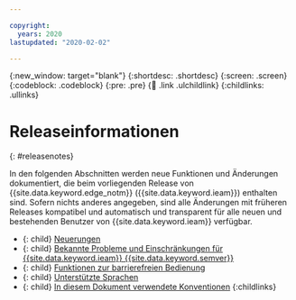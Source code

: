 ```yaml
---

copyright:
  years: 2020
lastupdated: "2020-02-02"

---
```


{:new_window: target="blank"}
{:shortdesc: .shortdesc}
{:screen: .screen}
{:codeblock: .codeblock}
{:pre: .pre}
{:child: .link .ulchildlink}
{:childlinks: .ullinks}

# Releaseinformationen
{: #releasenotes}

In den folgenden Abschnitten werden neue Funktionen und Änderungen dokumentiert, die beim vorliegenden Release von {{site.data.keyword.edge_notm}} ({{site.data.keyword.ieam}}) enthalten sind. Sofern nichts anderes angegeben, sind alle Änderungen mit früheren Releases kompatibel und automatisch und transparent für alle neuen und bestehenden Benutzer von {{site.data.keyword.ieam}} verfügbar.

- {: child} [Neuerungen](whats_new.md)
- {: child} [Bekannte Probleme und Einschränkungen für {{site.data.keyword.ieam}} {{site.data.keyword.semver}}](known_issues.md)
- {: child} [Funktionen zur barrierefreien Bedienung](accessibility.md)
- {: child} [Unterstützte Sprachen](languages.md)
- {: child} [In diesem Dokument verwendete Konventionen](document_conventions.md)
{:childlinks}

